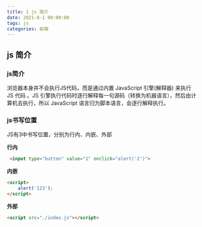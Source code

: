 ```yaml
---
title: 1 js 简介
date: 2021-8-1 00:00:00
tags: js
categories: 前端
---
```


## js 简介

### js简介

<!-- more -->

浏览器本身并不会执行JS代码，而是通过内置 JavaScript 引擎(解释器) 来执行 JS 代码 。JS 引擎执行代码时逐行解释每一句源码（转换为机器语言），然后由计算机去执行，所以 JavaScript 语言归为脚本语言，会逐行解释执行。

### js书写位置

JS有3中书写位置，分别为行内、内嵌、外部

 **行内**

```html
 <input type="button" value="1" onclick="alert('2')">
```

**内嵌**

```html
<script>
    alert('123');
</script>
```

**外部**

```html
<script src="./index.js"></script>
```



